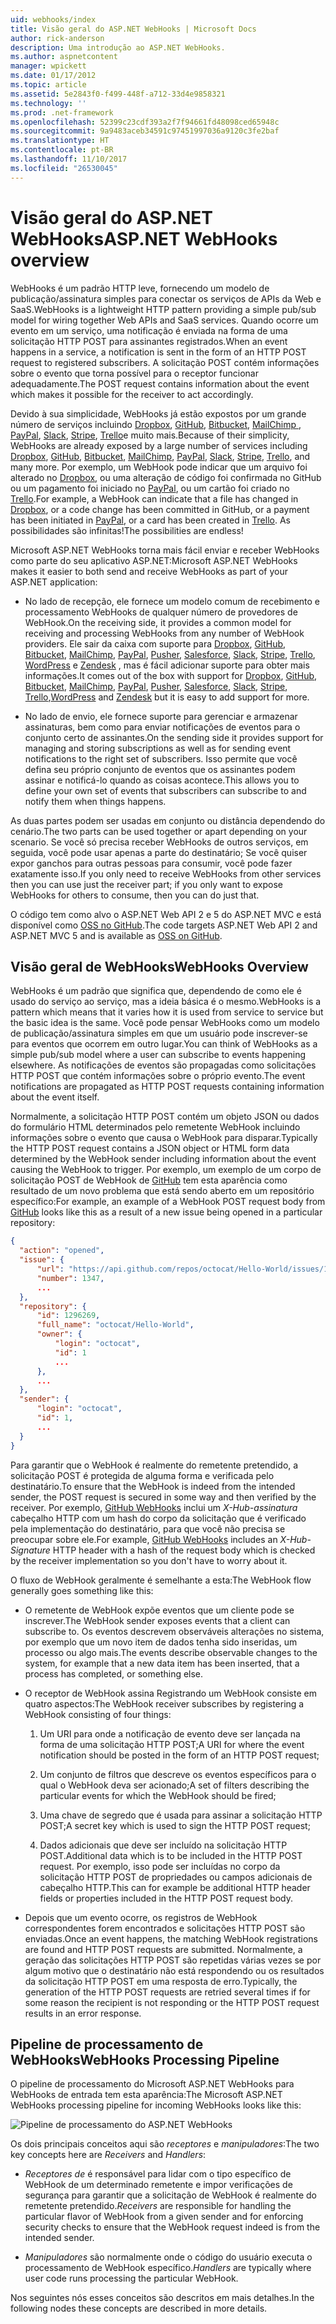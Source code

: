 ```yaml
---
uid: webhooks/index
title: Visão geral do ASP.NET WebHooks | Microsoft Docs
author: rick-anderson
description: Uma introdução ao ASP.NET WebHooks.
ms.author: aspnetcontent
manager: wpickett
ms.date: 01/17/2012
ms.topic: article
ms.assetid: 5e2843f0-f499-448f-a712-33d4e9858321
ms.technology: ''
ms.prod: .net-framework
ms.openlocfilehash: 52399c23cdf393a2f7f94661fd48098ced65948c
ms.sourcegitcommit: 9a9483aceb34591c97451997036a9120c3fe2baf
ms.translationtype: HT
ms.contentlocale: pt-BR
ms.lasthandoff: 11/10/2017
ms.locfileid: "26530045"
---
```

# <a name="aspnet-webhooks-overview"></a><span data-ttu-id="98ceb-103">Visão geral do ASP.NET WebHooks</span><span class="sxs-lookup"><span data-stu-id="98ceb-103">ASP.NET WebHooks overview</span></span>

<span data-ttu-id="98ceb-104">WebHooks é um padrão HTTP leve, fornecendo um modelo de publicação/assinatura simples para conectar os serviços de APIs da Web e SaaS.</span><span class="sxs-lookup"><span data-stu-id="98ceb-104">WebHooks is a lightweight HTTP pattern providing a simple pub/sub model for wiring together Web APIs and SaaS services.</span></span> <span data-ttu-id="98ceb-105">Quando ocorre um evento em um serviço, uma notificação é enviada na forma de uma solicitação HTTP POST para assinantes registrados.</span><span class="sxs-lookup"><span data-stu-id="98ceb-105">When an event happens in a service, a notification is sent in the form of an HTTP POST request to registered subscribers.</span></span> <span data-ttu-id="98ceb-106">A solicitação POST contém informações sobre o evento que torna possível para o receptor funcionar adequadamente.</span><span class="sxs-lookup"><span data-stu-id="98ceb-106">The POST request contains information about the event which makes it possible for the receiver to act accordingly.</span></span>

<span data-ttu-id="98ceb-107">Devido à sua simplicidade, WebHooks já estão expostos por um grande número de serviços incluindo [Dropbox](http://dropbox.com/), [GitHub](http://www.github.com/), [Bitbucket](https://bitbucket.org/), [MailChimp ](http://www.mailchimp.com/), [PayPal](http://www.paypal.com/), [Slack](http://www.slack.com), [Stripe](http://www.stripe.com), [Trello](http://www.trello.com/)e muito mais.</span><span class="sxs-lookup"><span data-stu-id="98ceb-107">Because of their simplicity, WebHooks are already exposed by a large number of services including [Dropbox](http://dropbox.com/), [GitHub](http://www.github.com/), [Bitbucket](https://bitbucket.org/), [MailChimp](http://www.mailchimp.com/), [PayPal](http://www.paypal.com/), [Slack](http://www.slack.com), [Stripe](http://www.stripe.com), [Trello](http://www.trello.com/), and many more.</span></span> <span data-ttu-id="98ceb-108">Por exemplo, um WebHook pode indicar que um arquivo foi alterado no [Dropbox](http://dropbox.com/), ou uma alteração de código foi confirmada no GitHub ou um pagamento foi iniciado no [PayPal](http://www.paypal.com/), ou um cartão foi criado no [ Trello](http://www.trello.com/).</span><span class="sxs-lookup"><span data-stu-id="98ceb-108">For example, a WebHook can indicate that a file has changed in [Dropbox](http://dropbox.com/), or a code change has been committed in GitHub, or a payment has been initiated in [PayPal](http://www.paypal.com/), or a card has been created in [Trello](http://www.trello.com/).</span></span> <span data-ttu-id="98ceb-109">As possibilidades são infinitas!</span><span class="sxs-lookup"><span data-stu-id="98ceb-109">The possibilities are endless!</span></span>

<span data-ttu-id="98ceb-110">Microsoft ASP.NET WebHooks torna mais fácil enviar e receber WebHooks como parte do seu aplicativo ASP.NET:</span><span class="sxs-lookup"><span data-stu-id="98ceb-110">Microsoft ASP.NET WebHooks makes it easier to both send and receive WebHooks as part of your ASP.NET application:</span></span>

* <span data-ttu-id="98ceb-111">No lado de recepção, ele fornece um modelo comum de recebimento e processamento WebHooks de qualquer número de provedores de WebHook.</span><span class="sxs-lookup"><span data-stu-id="98ceb-111">On the receiving side, it provides a common model for receiving and processing WebHooks from any number of WebHook providers.</span></span> <span data-ttu-id="98ceb-112">Ele sair da caixa com suporte para [Dropbox](http://dropbox.com/), [GitHub](http://www.github.com/), [Bitbucket](https://bitbucket.org/), [MailChimp](http://www.mailchimp.com/), [PayPal](http://www.paypal.com/), [Pusher](http://www.pusher.com), [Salesforce](http://www.salesforce.com), [Slack](http://www.slack.com), [Stripe](http://www.stripe.com), [Trello](http://www.trello.com/),[ WordPress](http://www.wordpress.com) e [Zendesk](https://www.zendesk.com/) , mas é fácil adicionar suporte para obter mais informações.</span><span class="sxs-lookup"><span data-stu-id="98ceb-112">It comes out of the box with support for [Dropbox](http://dropbox.com/), [GitHub](http://www.github.com/), [Bitbucket](https://bitbucket.org/), [MailChimp](http://www.mailchimp.com/), [PayPal](http://www.paypal.com/), [Pusher](http://www.pusher.com), [Salesforce](http://www.salesforce.com), [Slack](http://www.slack.com), [Stripe](http://www.stripe.com), [Trello](http://www.trello.com/),[WordPress](http://www.wordpress.com) and [Zendesk](https://www.zendesk.com/) but it is easy to add support for more.</span></span>

* <span data-ttu-id="98ceb-113">No lado de envio, ele fornece suporte para gerenciar e armazenar assinaturas, bem como para enviar notificações de eventos para o conjunto certo de assinantes.</span><span class="sxs-lookup"><span data-stu-id="98ceb-113">On the sending side it provides support for managing and storing subscriptions as well as for sending event notifications to the right set of subscribers.</span></span> <span data-ttu-id="98ceb-114">Isso permite que você defina seu próprio conjunto de eventos que os assinantes podem assinar e notificá-lo quando as coisas acontece.</span><span class="sxs-lookup"><span data-stu-id="98ceb-114">This allows you to define your own set of events that subscribers can subscribe to and notify them when things happens.</span></span>

<span data-ttu-id="98ceb-115">As duas partes podem ser usadas em conjunto ou distância dependendo do cenário.</span><span class="sxs-lookup"><span data-stu-id="98ceb-115">The two parts can be used together or apart depending on your scenario.</span></span> <span data-ttu-id="98ceb-116">Se você só precisa receber WebHooks de outros serviços, em seguida, você pode usar apenas a parte do destinatário; Se você quiser expor ganchos para outras pessoas para consumir, você pode fazer exatamente isso.</span><span class="sxs-lookup"><span data-stu-id="98ceb-116">If you only need to receive WebHooks from other services then you can use just the receiver part; if you only want to expose WebHooks for others to consume, then you can do just that.</span></span>

<span data-ttu-id="98ceb-117">O código tem como alvo o ASP.NET Web API 2 e 5 do ASP.NET MVC e está disponível como [OSS no GitHub](https://github.com/aspnet/WebHooks).</span><span class="sxs-lookup"><span data-stu-id="98ceb-117">The code targets ASP.NET Web API 2 and ASP.NET MVC 5 and is available as [OSS on GitHub](https://github.com/aspnet/WebHooks).</span></span>

## <a name="webhooks-overview"></a><span data-ttu-id="98ceb-118">Visão geral de WebHooks</span><span class="sxs-lookup"><span data-stu-id="98ceb-118">WebHooks Overview</span></span>

<span data-ttu-id="98ceb-119">WebHooks é um padrão que significa que, dependendo de como ele é usado do serviço ao serviço, mas a ideia básica é o mesmo.</span><span class="sxs-lookup"><span data-stu-id="98ceb-119">WebHooks is a pattern which means that it varies how it is used from service to service but the basic idea is the same.</span></span> <span data-ttu-id="98ceb-120">Você pode pensar WebHooks como um modelo de publicação/assinatura simples em que um usuário pode inscrever-se para eventos que ocorrem em outro lugar.</span><span class="sxs-lookup"><span data-stu-id="98ceb-120">You can think of WebHooks as a simple pub/sub model where a user can subscribe to events happening elsewhere.</span></span> <span data-ttu-id="98ceb-121">As notificações de eventos são propagadas como solicitações HTTP POST que contém informações sobre o próprio evento.</span><span class="sxs-lookup"><span data-stu-id="98ceb-121">The event notifications are propagated as HTTP POST requests containing information about the event itself.</span></span>

<span data-ttu-id="98ceb-122">Normalmente, a solicitação HTTP POST contém um objeto JSON ou dados do formulário HTML determinados pelo remetente WebHook incluindo informações sobre o evento que causa o WebHook para disparar.</span><span class="sxs-lookup"><span data-stu-id="98ceb-122">Typically the HTTP POST request contains a JSON object or HTML form data determined by the WebHook sender including information about the event causing the WebHook to trigger.</span></span> <span data-ttu-id="98ceb-123">Por exemplo, um exemplo de um corpo de solicitação POST de WebHook de [GitHub](http://www.github.com/) tem esta aparência como resultado de um novo problema que está sendo aberto em um repositório específico:</span><span class="sxs-lookup"><span data-stu-id="98ceb-123">For example, an example of a WebHook POST request body from [GitHub](http://www.github.com/) looks like this as a result of a new issue being opened in a particular repository:</span></span>

```json
{
  "action": "opened",
  "issue": {
      "url": "https://api.github.com/repos/octocat/Hello-World/issues/1347",
      "number": 1347,
      ...
  },
  "repository": {
      "id": 1296269,
      "full_name": "octocat/Hello-World",
      "owner": {
          "login": "octocat",
          "id": 1
          ...
      },
      ...
  },
  "sender": {
      "login": "octocat",
      "id": 1,
      ...
  }
}
```

<span data-ttu-id="98ceb-124">Para garantir que o WebHook é realmente do remetente pretendido, a solicitação POST é protegida de alguma forma e verificada pelo destinatário.</span><span class="sxs-lookup"><span data-stu-id="98ceb-124">To ensure that the WebHook is indeed from the intended sender, the POST request is secured in some way and then verified by the receiver.</span></span> <span data-ttu-id="98ceb-125">Por exemplo, [GitHub WebHooks](https://developer.github.com/webhooks/) inclui um *X-Hub-assinatura* cabeçalho HTTP com um hash do corpo da solicitação que é verificado pela implementação do destinatário, para que você não precisa se preocupar sobre ele.</span><span class="sxs-lookup"><span data-stu-id="98ceb-125">For example, [GitHub WebHooks](https://developer.github.com/webhooks/) includes an *X-Hub-Signature* HTTP header with a hash of the request body which is checked by the receiver implementation so you don't have to worry about it.</span></span>

<span data-ttu-id="98ceb-126">O fluxo de WebHook geralmente é semelhante a esta:</span><span class="sxs-lookup"><span data-stu-id="98ceb-126">The WebHook flow generally goes something like this:</span></span>

* <span data-ttu-id="98ceb-127">O remetente de WebHook expõe eventos que um cliente pode se inscrever.</span><span class="sxs-lookup"><span data-stu-id="98ceb-127">The WebHook sender exposes events that a client can subscribe to.</span></span> <span data-ttu-id="98ceb-128">Os eventos descrevem observáveis alterações no sistema, por exemplo que um novo item de dados tenha sido inseridas, um processo ou algo mais.</span><span class="sxs-lookup"><span data-stu-id="98ceb-128">The events describe observable changes to the system, for example that a new data item has been inserted, that a process has completed, or something else.</span></span>

* <span data-ttu-id="98ceb-129">O receptor de WebHook assina Registrando um WebHook consiste em quatro aspectos:</span><span class="sxs-lookup"><span data-stu-id="98ceb-129">The WebHook receiver subscribes by registering a WebHook consisting of four things:</span></span>

     1. <span data-ttu-id="98ceb-130">Um URI para onde a notificação de evento deve ser lançada na forma de uma solicitação HTTP POST;</span><span class="sxs-lookup"><span data-stu-id="98ceb-130">A URI for where the event notification should be posted in the form of an HTTP POST request;</span></span>

     2. <span data-ttu-id="98ceb-131">Um conjunto de filtros que descreve os eventos específicos para o qual o WebHook deva ser acionado;</span><span class="sxs-lookup"><span data-stu-id="98ceb-131">A set of filters describing the particular events for which the WebHook should be fired;</span></span>

     3. <span data-ttu-id="98ceb-132">Uma chave de segredo que é usada para assinar a solicitação HTTP POST;</span><span class="sxs-lookup"><span data-stu-id="98ceb-132">A secret key which is used to sign the HTTP POST request;</span></span>

     4. <span data-ttu-id="98ceb-133">Dados adicionais que deve ser incluído na solicitação HTTP POST.</span><span class="sxs-lookup"><span data-stu-id="98ceb-133">Additional data which is to be included in the HTTP POST request.</span></span> <span data-ttu-id="98ceb-134">Por exemplo, isso pode ser incluídas no corpo da solicitação HTTP POST de propriedades ou campos adicionais de cabeçalho HTTP.</span><span class="sxs-lookup"><span data-stu-id="98ceb-134">This can for example be additional HTTP header fields or properties included in the HTTP POST request body.</span></span>

* <span data-ttu-id="98ceb-135">Depois que um evento ocorre, os registros de WebHook correspondentes forem encontrados e solicitações HTTP POST são enviadas.</span><span class="sxs-lookup"><span data-stu-id="98ceb-135">Once an event happens, the matching WebHook registrations are found and HTTP POST requests are submitted.</span></span> <span data-ttu-id="98ceb-136">Normalmente, a geração das solicitações HTTP POST são repetidas várias vezes se por algum motivo que o destinatário não está respondendo ou os resultados da solicitação HTTP POST em uma resposta de erro.</span><span class="sxs-lookup"><span data-stu-id="98ceb-136">Typically, the generation of the HTTP POST requests are retried several times if for some reason the recipient is not responding or the HTTP POST request results in an error response.</span></span>

## <a name="webhooks-processing-pipeline"></a><span data-ttu-id="98ceb-137">Pipeline de processamento de WebHooks</span><span class="sxs-lookup"><span data-stu-id="98ceb-137">WebHooks Processing Pipeline</span></span>

<span data-ttu-id="98ceb-138">O pipeline de processamento do Microsoft ASP.NET WebHooks para WebHooks de entrada tem esta aparência:</span><span class="sxs-lookup"><span data-stu-id="98ceb-138">The Microsoft ASP.NET WebHooks processing pipeline for incoming WebHooks looks like this:</span></span>

![Pipeline de processamento do ASP.NET WebHooks](_static/WebHookReceivers.png)

<span data-ttu-id="98ceb-140">Os dois principais conceitos aqui são *receptores* e *manipuladores*:</span><span class="sxs-lookup"><span data-stu-id="98ceb-140">The two key concepts here are *Receivers* and *Handlers*:</span></span>

* <span data-ttu-id="98ceb-141">*Receptores de* é responsável para lidar com o tipo específico de WebHook de um determinado remetente e impor verificações de segurança para garantir que a solicitação de WebHook é realmente do remetente pretendido.</span><span class="sxs-lookup"><span data-stu-id="98ceb-141">*Receivers* are responsible for handling the particular flavor of WebHook from a given sender and for enforcing security checks to ensure that the WebHook request indeed is from the intended sender.</span></span>

* <span data-ttu-id="98ceb-142">*Manipuladores* são normalmente onde o código do usuário executa o processamento de WebHook específico.</span><span class="sxs-lookup"><span data-stu-id="98ceb-142">*Handlers* are typically where user code runs processing the particular WebHook.</span></span>

<span data-ttu-id="98ceb-143">Nos seguintes nós esses conceitos são descritos em mais detalhes.</span><span class="sxs-lookup"><span data-stu-id="98ceb-143">In the following nodes these concepts are described in more details.</span></span>
